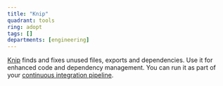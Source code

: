 ```yaml
---
title: "Knip"
quadrant: tools
ring: adopt
tags: []
departments: [engineering]
---
```

[Knip](https://knip.dev/) finds and fixes unused files, exports and dependencies. Use it for enhanced code and dependency management. 
You can run it as part of your [continuous integration pipeline](https://github.com/Flaconi/nodejs-api-lambda-boilerplate/blob/master/package.json#L8).
```